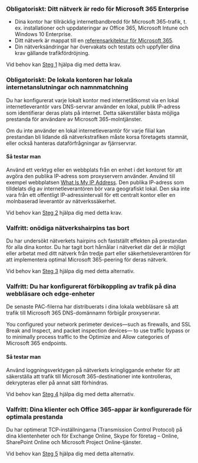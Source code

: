 <a name="crit-networking-step1"></a>
### <a name="required-your-network-is-ready-for-microsoft-365-enterprise"></a>Obligatoriskt: Ditt nätverk är redo för Microsoft 365 Enterprise

- Dina kontor har tillräcklig internetbandbredd för Microsoft 365-trafik, t. ex. installationer och uppdateringar av Office 365, Microsoft Intune och Windows 10 Enterprise.
- Ditt nätverk är mappat till en [referensarkitektur för Microsoft 365](https://docs.microsoft.com/office365/enterprise/office-365-network-connectivity-principles#BKMK_P2).
- Din nätverksändringar har övervakats och testats och uppfyller dina krav gällande trafikfördröjning.

Vid behov kan [Steg 1](../networking-provide-bandwidth-cloud-services.md) hjälpa dig med detta krav.

<a name="crit-networking-step2"></a>
### <a name="required-your-local-offices-have-local-internet-connections-and-name-resolution"></a>Obligatoriskt: De lokala kontoren har lokala internetanslutningar och namnmatchning

Du har konfigurerat varje lokalt kontor med internetåtkomst via en lokal internetleverantör vars DNS-servrar använder en lokal, publik IP-adress som identifierar deras plats på internet. Detta säkerställer bästa möjliga prestanda för användare av Microsoft 365-molntjänster.

Om du inte använder en lokal internetleverantör för varje filial kan prestandan bli lidande då nätverkstrafiken måste korsa företagets stamnät, eller också hanteras dataförfrågningar av fjärrservrar.

#### <a name="how-to-test"></a>Så testar man
Använd ett verktyg eller en webbplats från en enhet i det kontoret för att avgöra den publika IP-adress som proxyservern använder. Använd till exempel webbplatsen [What Is My IP Address](https://www.whatismypublicip.com/). Den publika IP-adress som tilldelats dig av internetleverantören bör vara geografiskt lokal. Den ska inte vara från ett offentligt IP-adressintervall för ett centralt kontor eller en molnbaserad leverantör av nätverkssäkerhet.

Vid behov kan [Steg 2](../networking-dns-resolution-same-location.md) hjälpa dig med detta krav.

<a name="crit-networking-step3"></a>
### <a name="optional-unnecessary-network-hairpins-are-removed"></a>Valfritt: onödiga nätverkshairpins tas bort

Du har undersökt nätverkets hairpins och fastställt effekten på prestandan för alla dina kontor. Du har tagit bort hårnålar i nätverket där det är möjligt eller arbetat med ditt nätverk från tredje part eller säkerhetsleverantören för att implementera optimal Microsoft 365-peering för deras nätverk.

Vid behov kan [Steg 3](../networking-avoid-network-hairpins.md) hjälpa dig med detta alternativ.


<a name="crit-networking-step4"></a>
### <a name="optional-you-have-configured-traffic-bypass-on-your-internet-browsers-and-edge-devices"></a>Valfritt: Du har konfigurerat förbikoppling av trafik på dina webbläsare och edge-enheter

De senaste PAC-filerna har distribuerats i dina lokala webbläsare så att trafik till Microsoft 365 DNS-domännamn förbigår proxyservrar.

You configured your network perimeter devices—such as firewalls, and SSL Break and Inspect, and packet inspection devices— to use traffic bypass or to minimally process traffic to the Optimize and Allow categories of Microsoft 365 endpoints.


#### <a name="how-to-test"></a>Så testar man

Använd loggningsverktygen på nätverkets kringliggande enheter för att säkerställa att trafik till Microsoft 365-destinationer inte kontrolleras, dekrypteras eller på annat sätt förhindras.

Vid behov kan [Steg 4](../networking-configure-proxies-firewalls.md) hjälpa dig med detta alternativ.


<a name="crit-networking-step5"></a>
### <a name="optional-your-clients-and-office-365-applications-are-configured-for-optimal-performance"></a>Valfritt: Dina klienter och Office 365-appar är konfigurerade för optimala prestanda

Du har optimerat TCP-inställningarna (Transmission Control Protocol) på dina klientenheter och för Exchange Online, Skype för företag – Online, SharePoint Online och Microsoft Project Online-tjänster.

Vid behov kan [Steg 5](../networking-optimize-tcp-performance.md) hjälpa dig med detta alternativ.
